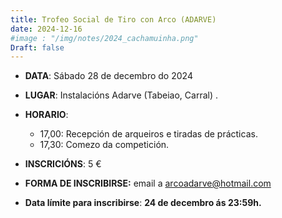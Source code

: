 ```yaml
---
title: Trofeo Social de Tiro con Arco (ADARVE)
date: 2024-12-16
#image : "/img/notes/2024_cachamuinha.png"
Draft: false
---
```


- **DATA**: Sábado 28 de decembro do 2024  
- **LUGAR**:  Instalacións Adarve (Tabeiao, Carral) .   
- **HORARIO**: 
  - 17,00: Recepción de arqueiros e tiradas de prácticas.
  - 17,30: Comezo da competición. 
 
- **INSCRICIÓNS**: 5 € 
- **FORMA DE INSCRIBIRSE:** email a arcoadarve@hotmail.com 
- **Data límite para inscribirse**:   **24 de decembro ás 23:59h.**


